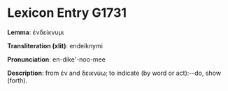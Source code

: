# Lexicon Entry G1731

**Lemma**: ἐνδείκνυμι

**Transliteration (xlit)**: endeíknymi

**Pronunciation**: en-dike'-noo-mee

**Description**:
from ἐν and δεικνύω; to indicate (by word or act):--do, show (forth).
